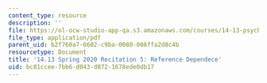 ```yaml
---
content_type: resource
description: ''
file: https://ol-ocw-studio-app-qa.s3.amazonaws.com/courses/14-13-psychology-and-economics-spring-2020/bc81ccee7bb6d043d0721678ede0db17_MIT14_13s20_rec5.pdf
file_type: application/pdf
parent_uid: b2f760a7-6602-c9ba-0080-008ffa2d8c4b
resourcetype: Document
title: '14.13 Spring 2020 Recitation 5: Reference Dependece'
uid: bc81ccee-7bb6-d043-d072-1678ede0db17
---
```

